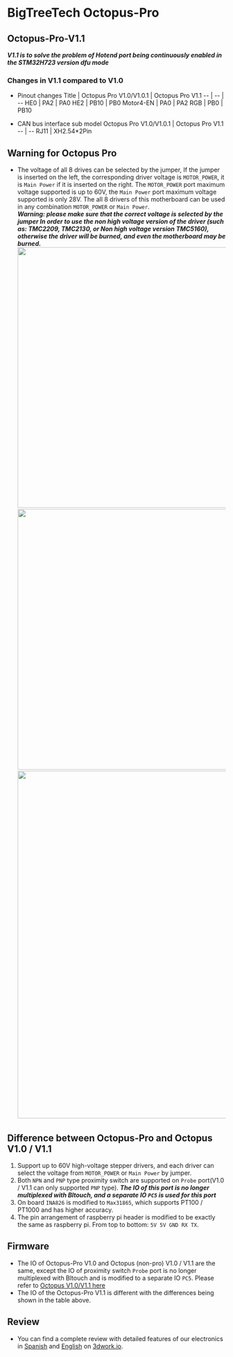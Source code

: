 # BigTreeTech Octopus-Pro

## Octopus-Pro-V1.1
***V1.1 is to solve the problem of Hotend port being continuously enabled in the STM32H723 version dfu mode***
### Changes in V1.1 compared to V1.0
* Pinout changes
  Title | Octopus Pro V1.0/V1.0.1 | Octopus Pro V1.1
  -- | -- | --
  HE0 | PA2  | PA0
  HE2 | PB10  | PB0
  Motor4-EN | PA0  | PA2
  RGB | PB0  | PB10

* CAN bus interface sub model
  Octopus Pro V1.0/V1.0.1 | Octopus Pro V1.1
  -- | --
  RJ11  | XH2.54*2Pin

## Warning for Octopus Pro
* The voltage of all 8 drives can be selected by the jumper, If the jumper is inserted on the left, the corresponding driver voltage is `MOTOR_POWER`, it is `Main Power` if it is inserted on the right. The `MOTOR_POWER` port maximum voltage supported is up to 60V, the `Main Power` port maximum voltage supported is only 28V. The all 8 drivers of this motherboard can be used in any combination `MOTOR_POWER` or `Main Power`.<br/>
***Warning: please make sure that the correct voltage is selected by the jumper In order to use the non high voltage version of the driver (such as: TMC2209, TMC2130, or Non high voltage version TMC5160), otherwise the driver will be burned, and even the motherboard may be burned.***<br/>
  <img src=Images/stepper_60V.png width="600" /><br/>
  <img src=Images/stepper_24V.png width="600" /><br/>
  <img src=Images/board.jpg width="800" /><br/>

## Difference between Octopus-Pro and Octopus V1.0 / V1.1
  1. Support up to 60V high-voltage stepper drivers, and each driver can select the voltage from `MOTOR_POWER` or `Main Power` by jumper.
  2. Both `NPN` and `PNP` type proximity switch are supported on `Probe` port(V1.0 / V1.1 can only supported `PNP` type). ***The IO of this port is no longer multiplexed with Bltouch, and a separate IO `PC5` is used for this port***
  3. On board `INA826` is modified to `Max31865`, which supports PT100 / PT1000 and has higher accuracy.
  4. The pin arrangement of raspberry pi header is modified to be exactly the same as raspberry pi. From top to bottom: `5V 5V GND RX TX`.

## Firmware
  * The IO of Octopus-Pro V1.0 and Octopus (non-pro) V1.0 / V1.1 are the same, except the IO of proximity switch `Probe` port is no longer multiplexed with Bltouch and is modified to a separate IO `PC5`. Please refer to [Octopus V1.0/V1.1 here](https://github.com/bigtreetech/BIGTREETECH-OCTOPUS-V1.0)
  * The IO of the Octopus-Pro V1.1 is different with the differences being shown in the table above.

## Review
  * You can find a complete review with detailed features of our electronics in [Spanish](https://3dwork.io/btt-octopus-pro) and [English](https://3dwork.io/en/btt-octopus-pro) on [3dwork.io](https://3dwork.io/).

